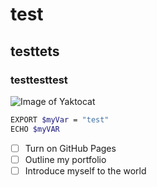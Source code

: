 # test
## testtets
### testtesttest

![Image of Yaktocat](https://octodex.github.com/images/yaktocat.png)

```Bash
EXPORT $myVar = "test"
ECHO $myVAR
```

- [ ] Turn on GitHub Pages
- [ ] Outline my portfolio
- [ ] Introduce myself to the world
